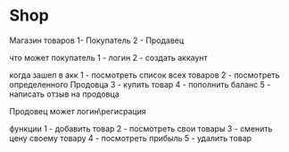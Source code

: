 # Shop
Магазин товаров
1- Покупатель
2 - Продавец

что может покупатель
1 - логин
2 - создать аккаунт

когда зашел в акк
1 - посмотреть список всех товаров
2 - посмотреть определенного Продовца
3 - купить товар
4 - пополнить баланс
5 - написать отзыв на продовца

Продовец может 
логин\регисрация

функции 
1 - добавить товар
2 - посмотреть свои товары
3 - сменить цену своему товару
4 - посмотреть прибыль
5 - удалить товар
